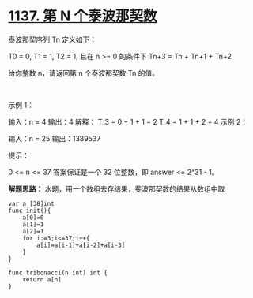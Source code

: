 # [1137. 第 N 个泰波那契数](https://leetcode-cn.com/problems/n-th-tribonacci-number/)
泰波那契序列 Tn 定义如下： 

T0 = 0, T1 = 1, T2 = 1, 且在 n >= 0 的条件下 Tn+3 = Tn + Tn+1 + Tn+2

给你整数 n，请返回第 n 个泰波那契数 Tn 的值。

 

示例 1：

输入：n = 4
输出：4
解释：
T_3 = 0 + 1 + 1 = 2
T_4 = 1 + 1 + 2 = 4
示例 2：

输入：n = 25
输出：1389537
 

提示：

0 <= n <= 37
答案保证是一个 32 位整数，即 answer <= 2^31 - 1。

**解题思路：**
水题，用一个数组去存结果，斐波那契数的结果从数组中取

```
var a [38]int
func init(){
    a[0]=0
    a[1]=1
    a[2]=1
    for i:=3;i<=37;i++{
        a[i]=a[i-1]+a[i-2]+a[i-3]
    }
}

func tribonacci(n int) int {
    return a[n]
}
```